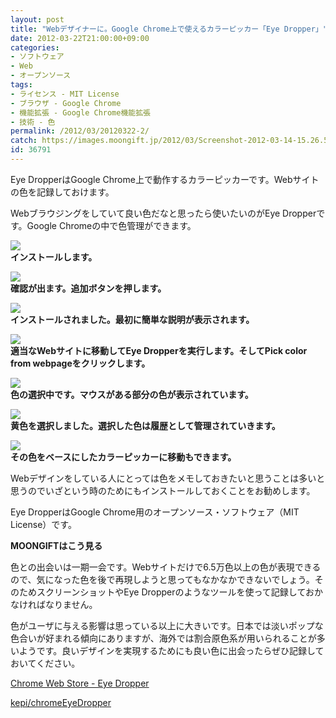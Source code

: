 ```yaml
---
layout: post
title: "Webデザイナーに。Google Chrome上で使えるカラーピッカー「Eye Dropper」"
date: 2012-03-22T21:00:00+09:00
categories:
- ソフトウェア
- Web
- オープンソース
tags: 
- ライセンス - MIT License
- ブラウザ - Google Chrome
- 機能拡張 - Google Chrome機能拡張
- 技術 - 色
permalink: /2012/03/20120322-2/
catch: https://images.moongift.jp/2012/03/Screenshot-2012-03-14-15.26.58_thumb.png
id: 36791
---
```

Eye DropperはGoogle Chrome上で動作するカラーピッカーです。Webサイトの色を記録しておけます。

  
<!--more-->  

Webブラウジングをしていて良い色だなと思ったら使いたいのがEye Dropperです。Google Chromeの中で色管理ができます。

  

[![](https://images.moongift.jp/2012/03/Screenshot-2012-03-14-15.25.40_thumb.png)](https://images.moongift.jp/2012/03/Screenshot-2012-03-14-15.25.40.png)  
**インストールします。**

  

[![](https://images.moongift.jp/2012/03/Screenshot-2012-03-14-15.25.49_thumb.png)](https://images.moongift.jp/2012/03/Screenshot-2012-03-14-15.25.49.png)  
**確認が出ます。追加ボタンを押します。**

  

[![](https://images.moongift.jp/2012/03/Screenshot-2012-03-14-15.25.56_thumb.png)](https://images.moongift.jp/2012/03/Screenshot-2012-03-14-15.25.56.png)  
**インストールされました。最初に簡単な説明が表示されます。**

  

[![](https://images.moongift.jp/2012/03/Screenshot-2012-03-14-15.26.58_thumb.png)](https://images.moongift.jp/2012/03/Screenshot-2012-03-14-15.26.58.png)  
**適当なWebサイトに移動してEye Dropperを実行します。そしてPick color from webpageをクリックします。**

  

[![](https://images.moongift.jp/2012/03/Screenshot-2012-03-14-15.27.06_thumb.png)](https://images.moongift.jp/2012/03/Screenshot-2012-03-14-15.27.06.png)  
**色の選択中です。マウスがある部分の色が表示されています。**

  

[![](https://images.moongift.jp/2012/03/Screenshot-2012-03-14-15.27.15_thumb.png)](https://images.moongift.jp/2012/03/Screenshot-2012-03-14-15.27.15.png)  
**黄色を選択しました。選択した色は履歴として管理されていきます。**

  

[![](https://images.moongift.jp/2012/03/Screenshot-2012-03-14-15.27.37_thumb.png)](https://images.moongift.jp/2012/03/Screenshot-2012-03-14-15.27.37.png)  
**その色をベースにしたカラーピッカーに移動もできます。**

  

Webデザインをしている人にとっては色をメモしておきたいと思うことは多いと思うのでいざという時のためにもインストールしておくことをお勧めします。

  

Eye DropperはGoogle Chrome用のオープンソース・ソフトウェア（MIT License）です。

  
  
  

**MOONGIFTはこう見る**

  

色との出会いは一期一会です。Webサイトだけで6.5万色以上の色が表現できるので、気になった色を後で再現しようと思ってもなかなかできないでしょう。そのためスクリーンショットやEye Dropperのようなツールを使って記録しておかなければなりません。

  

色がユーザに与える影響は思っている以上に大きいです。日本では淡いポップな色合いが好まれる傾向にありますが、海外では割合原色系が用いられることが多いようです。良いデザインを実現するためにも良い色に出会ったらぜひ記録しておいてください。

  

[Chrome Web Store - Eye Dropper](https://chrome.google.com/webstore/detail/hmdcmlfkchdmnmnmheododdhjedfccka)

  

[kepi/chromeEyeDropper](https://github.com/kepi/chromeEyeDropper)

